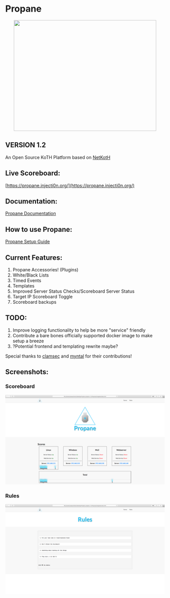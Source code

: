 # Propane

<p align="center">
<img src="https://raw.githubusercontent.com/InjectionSoftwareDevelopment/Propane/master/propane-logo.png" width=450px height=350px/>
</p>


## VERSION 1.2

An Open Source KoTH Platform based on [NetKotH](https://github.com/NetKotH/netkoth-python)

## Live Scoreboard:
[https://propane.injecti0n.org/](https://propane.injecti0n.org/)

## Documentation:
[Propane Documentation](https://github.com/InjectionSoftwareDevelopment/Propane/blob/master/doc/markdown/)



## How to use Propane:
[Propane Setup Guide](https://github.com/InjectionSoftwareDevelopment/Propane/blob/master/doc/markdown/propane_setup.md)

## Current Features:
1. Propane Accessories! (Plugins)
2. White/Black Lists
3. Timed Events
4. Templates
1. Improved Server Status Checks/Scoreboard Server Status
2. Target IP Scoreboard Toggle
3. Scoreboard backups

## TODO:
1. Improve logging functionality to help be more "service" friendly
2. Contribute a bare bones officially supported docker image to make setup a breeze
3. ?Potential frontend and templating rewrite maybe?

Special thanks to [clamsec](https://github.com/ClamSec) and [myntal](https://github.com/Myntal) for their contributions!

## Screenshots:

### Scoreboard

<img src="https://raw.githubusercontent.com/InjectionSoftwareDevelopment/Propane/master/scoreboard_screenshot.png">

### Rules

<img src="https://raw.githubusercontent.com/InjectionSoftwareDevelopment/Propane/master/rules_screenshot.png">
